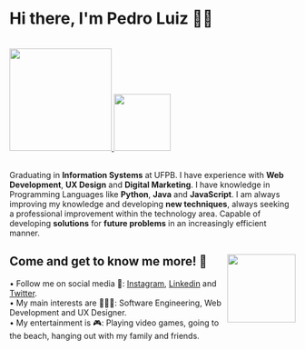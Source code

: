 # Hi there, I'm Pedro Luiz 👋🏼
  

<a href="https://github.com/edroluiz">
<br><img height="180em" src="https://github-readme-stats.vercel.app/api?username=edroluiz&show_icons=true&theme=midnight-purple&include_all_commits=true&count_private=true">
<img height="100em" src="https://github-readme-stats.vercel.app/api/top-langs/?username=edroluiz&layout=compact&langs_count=7&theme=midnight-purple"></a><br>

<br>Graduating in **Information Systems** at UFPB. I have experience with **Web Development**, **UX Design** and **Digital Marketing**. I have knowledge in Programming Languages like **Python**, **Java** and **JavaScript**. I am always improving my knowledge and developing **new techniques**, always seeking a professional improvement within the technology area. Capable of developing **solutions** for **future problems** in an increasingly efficient manner.

## Come and get to know me more! 🙋<img align="right" height="120em" href="https://github.com/edroluiz/" src="https://i.picasion.com/pic91/9605c4dacfeebd5cd7a42bdbf3300161.gif"></a>
• Follow me on social media 🏃: <a href="https://instagram.com/edroluiz">Instagram</a>, <a href="https://www.linkedin.com/in/pedro-luiz-b9488b203/">Linkedin</a> and <a href="https://twitter.com/edroluiz">Twitter</a>.<br>
• My main interests are 👨🏻‍💻: Software Engineering, Web Development and UX Designer.<br>
• My entertainment is 🎮: Playing video games, going to the beach, hanging out with my family and friends.
